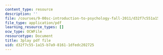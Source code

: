 ```yaml
---
content_type: resource
description: ''
file: /courses/9-00sc-introduction-to-psychology-fall-2011/d32f7c551a15b7a981611dfedc202725_Vko17una2Zw.pdf
file_type: application/pdf
learning_resource_types: []
ocw_type: OCWFile
resourcetype: Document
title: 3play pdf file
uid: d32f7c55-1a15-b7a9-8161-1dfedc202725
---
```


